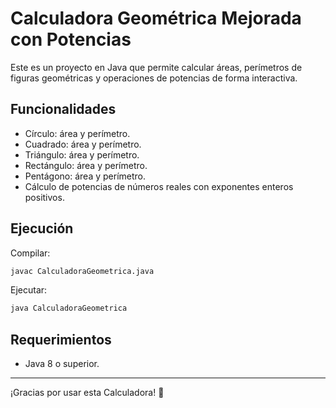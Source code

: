 # Calculadora Geométrica Mejorada con Potencias

Este es un proyecto en Java que permite calcular áreas, perímetros de figuras geométricas y operaciones de potencias de forma interactiva.

## Funcionalidades
- Círculo: área y perímetro.
- Cuadrado: área y perímetro.
- Triángulo: área y perímetro.
- Rectángulo: área y perímetro.
- Pentágono: área y perímetro.
- Cálculo de potencias de números reales con exponentes enteros positivos.

## Ejecución

Compilar:
```bash
javac CalculadoraGeometrica.java
```

Ejecutar:
```bash
java CalculadoraGeometrica
```

## Requerimientos
- Java 8 o superior.

---

¡Gracias por usar esta Calculadora! 🚀